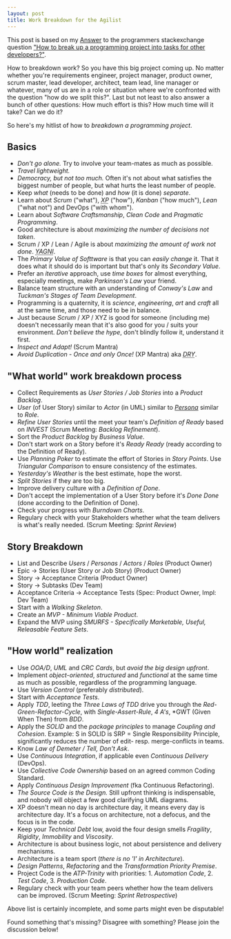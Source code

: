 ```yaml
---
layout: post
title: Work Breakdown for the Agilist
---
```


This post is based on my <a href="http://programmers.stackexchange.com/a/263596/151189">Answer</a> to the programmers stackexchange question <a href="http://programmers.stackexchange.com/q/263589/151189">"How to break up a programming project into tasks for other developers?"</a>.

How to breakdown work?
So you have this big project coming up.
No matter whether you're requirements engineer, project manager, product owner, scrum master, lead developer, architect, team lead, line manager or whatever, many of us are in a role or situation where we're confronted with the question "how do we split this?".
Last but not least to also answer a bunch of other questions: How much effort is this? How much time will it take? Can we do it?

So here's my hitlist of how to *breakdown a programming project*.

## Basics
- *Don't go alone.* Try to involve your team-mates as much as possible.
- *Travel lightweight.*
- *Democracy, but not too much.* Often it's not about what satisfies the biggest number of people, but what hurts the least number of people.
- Keep *what* (needs to be done) and *how* (it is done) *separate*.
- Learn about *Scrum* ("what"), *<abbr title="Extreme Programming">XP</abbr>* ("how"), *Kanban* ("how much"), *Lean* ("what not") and DevOps ("with whom").
- Learn about *Software Craftsmanship*, *Clean Code* and *Pragmatic Programming*.
- Good architecture is about *maximizing the number of decisions not taken*.
- Scrum / XP / Lean / Agile is about *maximizing the amount of work not done*. *<abbr title="You Ain't Gonna Need It">YAGNI</abbr>*.
- The *Primary Value of Softtware* is that you can *easily change* it. That it does what it should do is important but that's only its *Secondary Value*.
- Prefer an *iterative* approach, use *time boxes* for almost everything, especially meetings, make *Parkinson's Law* your friend.
- Balance team structure with an understanding of *Conway's Law* and *Tuckman's Stages of Team Development*.
- Programming is a quaternity, it is *science*, *engineering*, *art* and *craft* all at the same time, and those need to be in balance.
- Just because *Scrum* / *XP* / XYZ is good for someone (including me) doesn't necessarily mean that it's also good for you / suits your environment. *Don't believe the hype*, don't blindly follow it, understand it first.
- *Inspect and Adapt!* (Scrum Mantra)
- *Avoid Duplication - Once and only Once!* (XP Mantra) aka *<abbr title="Don't Repeat Yourself">DRY</abbr>*.

## "What world" work breakdown process
- Collect Requirements as *User Stories / Job Stories* into a *Product Backlog*.
- *User* (of User Story) similar to *Actor* (in UML) similar to *<a href="http://www.romanpichler.com/tools/persona-template/">Persona</a>* similar to *Role*.
- *Refine User Stories* until the meet your team's *Definition of Ready* based on *INVEST* (Scrum Meeting: *Backlog Refinement*).
- Sort the *Product Backlog* by *Business Value*.
- Don't start work on a Story before it's *Ready Ready* (ready according to the Definition of Ready).
- Use *Planning Poker* to estimate the effort of Stories in *Story Points*. Use *Triangular Comparison* to ensure consistency of the estimates.
- *Yesterday's Weather* is the best estimate, hope the worst.
- *Split Stories* if they are too big.
- Improve delivery culture with a *Definition of Done*.
- Don't accept the implementation of a User Story before it's *Done Done* (done according to the Definition of Done).
- Check your progress with *Burndown Charts*.
- Regulary check with your Stakeholders whether what the team delivers is what's really needed. (Scrum Meeting: *Sprint Review*)

## Story Breakdown
- List and Describe *Users* / *Personas* / *Actors* / *Roles* (Product Owner)
- Epic -> Stories (User Story or Job Story) (Product Owner)
- Story -> Acceptance Criteria (Product Owner)
- Story -> Subtasks (Dev Team)
- Acceptance Criteria -> Acceptance Tests (Spec: Product Owner, Impl: Dev Team)
- Start with a *Walking Skeleton*.
- Create an *MVP - Minimum Viable Product*.
- Expand the MVP using *SMURFS - Specifically Marketable, Useful, Releasable Feature Sets*.

## "How world" realization
- Use *OOA/D*, *UML* and *CRC Cards*, but *avoid the big design upfront*.
- Implement *object-oriented*, *structured* and *functional* at the same time as much as possible, regardless of the programming language.
- Use *Version Control* (preferably *distributed*).
- Start with *Acceptance Tests*.
- Apply *TDD*, leeting the *Three Laws of TDD* drive you through the *Red-Green-Refactor-Cycle*, with *Single-Assert-Rule*, *4 A's*, *GWT (Given When Then) from *BDD*.
- Apply the *SOLID* and the *package principles* to manage *Coupling and Cohesion*. Example: S in SOLID is SRP = Single Responsibility Principle, significantly reduces the number of edit- resp. merge-conflicts in teams.
- Know *Law of Demeter / Tell, Don't Ask*.
- Use *Continuous Integration*, if applicable even *Continuous Delivery* (DevOps).
- Use *Collective Code Ownership* based on an agreed common Coding Standard.
- Apply *Continuous Design Improvement* (fka Continuous Refactoring).
- *The Source Code is the Design.* Still upfront thinking is indispensable, and nobody will object a few good clarifying UML diagrams.
- XP doesn't mean no day is architecture day, it means every day is architecture day. It's a focus on architecture, not a defocus, and the focus is in the code.
- Keep your *Technical Debt* low, avoid the four design smells *Fragility*, *Rigidity*, *Immobility* and *Viscosity*.
- Architecture is about business logic, not about persistence and delivery mechanisms.
- Architecture is a team sport (*there is no 'I' in Architecture*).
- *Design Patterns*, *Refactoring* and the *Transformation Priority Premise*.
- Project Code is the *ATP-Trinity* with priorities: 1. *Automation Code*, 2. *Test Code*, 3. *Production Code*.
- Regulary check with your team peers whether how the team delivers can be improved. (Scrum Meeting: *Sprint Retrospective*)

Above list is certainly incomplete, and some parts might even be disputable!

Found something that's missing? Disagree with something? Please join the discussion below!
